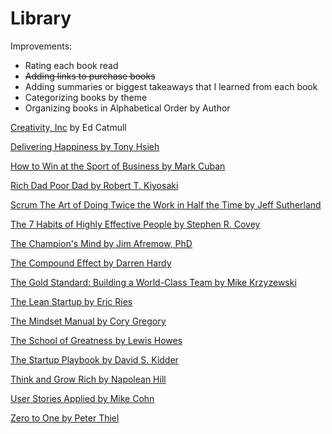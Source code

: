 # Library

Improvements:
- Rating each book read
- ~~Adding links to purchase books~~
- Adding summaries or biggest takeaways that I learned from each book
- Categorizing books by theme
- Organizing books in Alphabetical Order by Author

[Creativity, Inc](https://www.amazon.com/Creativity-Inc-Overcoming-Unseen-Inspiration/dp/0812993012 "Creativity, Inc by Ed Catmull") by Ed Catmull

[Delivering Happiness by Tony Hsieh](https://www.amazon.com/Delivering-Happiness-Profits-Passion-Purpose/dp/1610660242 "Delivering Happiness by Tony Hsieh")

[How to Win at the Sport of Business by Mark Cuban](https://www.amazon.com/How-Win-Sport-Business-Can-ebook/dp/B006AX6ONI "How to Win at the Sport of Business by Mark Cuban")

[Rich Dad Poor Dad by Robert T. Kiyosaki](https://www.amazon.com/Rich-Dad-Poor-Teach-Middle/dp/1612680011 "Rich Dad Poor Dad by Robert T. Kiyosaki")

[Scrum The Art of Doing Twice the Work in Half the Time by Jeff Sutherland](https://www.amazon.com/Scrum-Doing-Twice-Work-Half/dp/038534645X "Scrum The Art of Doing Twice the Work in Half the Time by Jeff Sutherland")

[The 7 Habits of Highly Effective People by Stephen R. Covey](https://www.amazon.com/Habits-Highly-Effective-People-Powerful/dp/0743269519 "The 7 Habits of Highly Effective People by Stephen R. Covey")

[The Champion's Mind by Jim Afremow, PhD](https://www.amazon.com/Champions-Mind-Great-Athletes-Thrive/dp/1623365627 "The Champion's Mind by Jim Afremow, PhD")

[The Compound Effect by Darren Hardy](https://www.amazon.com/Compound-Effect-Darren-Hardy/dp/159315724X "The Compound Effect by Darren Hardy")

[The Gold Standard: Building a World-Class Team by Mike Krzyzewski](https://www.amazon.com/Gold-Standard-Building-World-Class-Team/dp/044654406X "The Gold Standard: Building a World-Class Team by Mike Krzyzewski")

[The Lean Startup by Eric Ries](https://www.amazon.com/Lean-Startup-Entrepreneurs-Continuous-Innovation/dp/0307887898 "The Lean Startup by Eric Ries")

[The Mindset Manual by Cory Gregory](http://www.activ8media.com/news/order-the-mindset-manual-by-cory-gregory "The Mindset Manual by Cory Gregory")

[The School of Greatness by Lewis Howes](https://www.amazon.com/School-Greatness-Real-World-Living-Leaving/dp/1623365961 "The School of Greatness by Lewis Howes")

[The Startup Playbook by David S. Kidder](https://www.amazon.com/Startup-Playbook-Fastest-Growing-Startups-Entrepreneurs/dp/1452105049 "The Startup Playbook by David S. Kidder")

[Think and Grow Rich by Napolean Hill](https://www.amazon.com/Think-Grow-Rich-Landmark-Bestseller/dp/1585424331 "Think and Grow Rich by Napolean Hill")

[User Stories Applied by Mike Cohn](https://www.amazon.com/User-Stories-Applied-Development-Addison-Wesley-ebook/dp/B0054KOL74 "User Stories Applied by Mike Cohn")

[Zero to One by Peter Thiel](https://www.amazon.com/Zero-One-Notes-Startups-Future/dp/0804139296 "Zero to One by Peter Thiel")
 